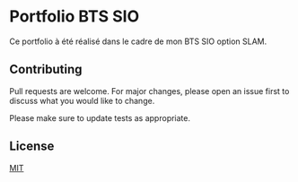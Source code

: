 # Portfolio BTS SIO

Ce portfolio à été réalisé dans le cadre de mon BTS SIO option SLAM.

## Contributing
Pull requests are welcome. For major changes, please open an issue first to discuss what you would like to change.

Please make sure to update tests as appropriate.

## License
[MIT](https://github.com/jabibamman/Portfolio/blob/add-license-1/LICENSE/)
